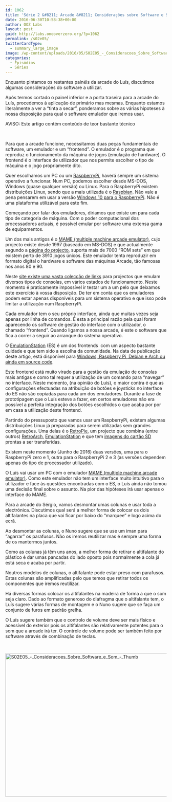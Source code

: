 ```yaml
---
id: 1062
title: 'Série 2 &#8211; Arcade &#8211; Considerações sobre Software e Som'
date: 2016-06-30T10:58:38+00:00
author: OOZ Labs
layout: post
guid: http://labs.oneoverzero.org/?p=1062
permalink: /s02e05/
twitterCardType:
  - summary_large_image
image: /wp-content/uploads/2016/05/S02E05_-_Consideracoes_Sobre_Software_e_Som_-_Thumb.jpeg
categories:
  - Episódios
  - Séries
---
```

Enquanto pintamos os restantes painéis da arcade do Luís, discutimos algumas considerações do software a utilizar.



Após termos cortado o painel inferior e a porta traseira para a arcade do Luís, procedemos à aplicação de primário mas mesmas. Enquanto estamos literalmente a ver a &#8220;tinta a secar&#8221;, ponderamos sobre as várias hipoteses à nossa disposição para qual o software emulador que iremos usar.

AVISO: Este artigo contém conteúdo de teor bastante técnico

&nbsp;

Para que a arcade funcione, necessitamos duas peças fundamentais de software, um emulador e um &#8220;frontend&#8221;. O emulador é o programa que reproduz o funcionamento da máquina de jogos (emulação de hardware). O frontend é o interface de utilizador que nos permite escolher o tipo de máquina e o jogo propriamente dito.

Quer escolhamos um PC ou um [RaspberryPi](https://www.raspberrypi.org/), haverá sempre um sistema operativo a funcionar. Num PC, podemos escolher desde MS-DOS, Windows (quase qualquer versão) ou Linux. Para o RaspberryPi existem distribuições Linux, sendo que a mais utilizada é o [Raspbian](https://www.raspberrypi.org/downloads/raspbian/). Não vale a pena pensarem em usar a versão [Windows 10 para o RaspberryPi](https://developer.microsoft.com/en-us/windows/iot). Não é uma plataforma utilizável para este fim.

Começando por falar dos emuladores, diriamos que existe um para cada tipo de categoria de máquina. Com o poder computacional dos processadores actuais, é possível emular por software uma extensa gama de equipamentos.

Um dos mais antigos é o [MAME (multiple machine arcade emulator)](http://mamedev.org/), cujo projecto existe desde 1997 (baseado em MS-DOS) e que actualmente segundo a [página do projecto](http://mamedev.org/history.html), suporta mais de 7000 &#8220;ROM sets&#8221; em que existem perto de 3910 jogos únicos. Este emulador tenta reproduzir em formato digital o hardware e software das máquinas Arcade, tão famosas nos anos 80 e 90.

Neste [site existe uma vasta colecção de links](http://www.emulator-zone.com/) para projectos que emulam diversos tipos de consolas, em vários estados de funcionamento. Neste momento é praticamente impossível ir testar um a um pelo que deixamos este exercício à vossa disposição. De ter em conta que os emuladores podem estar apenas disponíveis para um sistema operativo e que isso pode limitar a utilização num RaspberryPi.

Cada emulador tem o seu próprio interface, ainda que muitas vezes seja apenas por linha de comandos. É esta a principal razão pela qual foram aparecendo os software de gestão do interface com o utilizador, o chamado &#8220;frontend&#8221;. Quando ligamos a nossa arcade, é este o software que fica a correr a seguir ao arranque do sistema operativo.

O [EmulationStation](http://www.emulationstation.org/) (ES) é um dos frontends  com um aspecto bastante cuidade e que tem sido a escolha da comunidade. Na data de publicação deste artigo, está disponível para [Windows, Raspberry Pi, Debian e Arch ou ainda em source code](http://www.emulationstation.org/#download).

Este frontend está muito virado para a gestão da emulação de consolas mais antigas e como tal requer a utilização de um comando para &#8220;navegar&#8221; no interface. Neste momento, (na opinião do Luís), o maior contra é que as configurações efectuadas na atribuição de botões e joysticks no interface do ES não são copiadas para cada um dos emuladores. Durante a fase de prototipagem que o Luís esteve a fazer, em certos emuladores não era possível a perfeita integração dos botões escolhidos o que acaba por por em casa a utilização deste frontend.

Partindo do pressuposto que vamos usar um RaspberryPi, existem algumas distribuições Linux já preparadas para serem utilizadas sem grandes configurações. Uma delas é o [RetroPie](https://retropie.org.uk/), um projecto que combina (entre outros) [RetroArch](http://www.libretro.com/), [EmulationStation](http://www.emulationstation.org/) e que tem [imagens do cartão SD](https://retropie.org.uk/download/) prontas a ser transferidas.

Existem neste momento (Junho de 2016) duas versões, uma para o RaspberryPi zero e 1, outra para o RaspberryPi 2 e 3 (as versões dependem apenas do tipo de processador utilizado).

O Luís vai usar um PC com o emulador [MAME (multiple machine arcade emulator)](http://mamedev.org/). Como este emulador não tem um interface muito intuitivo para o utilizador e face às questões encontradas com o ES, o Luís ainda não tomou uma decisão final sobre o assunto. Na pior das hipóteses irá usar apenas o interface do MAME.

Para a arcade do Sérgio, vamos desmontar umas colunas e usar toda a electrónica. Discutimos qual será a melhor forma de colocar os dois altifalantes na placa que vai ficar por baixo do &#8220;marquee&#8221; e logo acima do ecrã.

Ao desmontar as colunas, o Nuno sugere que se use um iman para &#8220;agarrar&#8221; os parafusos. Não os iremos reutilizar mas é sempre uma forma de os mantermos juntos.

Como as colunas já têm uns anos, a melhor forma de retirar o altifalante do plástico é dar umas pancadas do lado oposto pois normalmente a cola já está seca e acaba por partir.

Noutros modelos de colunas, o altifalante pode estar preso com parafusos. Estas colunas são amplificadas pelo que temos que retirar todos os componentes que iremos reutilizar.

Há diversas formas colocar os altifalantes na madeira de forma a que o som seja claro. Dado ao formato generoso do diafragma que o altifalante tem, o Luís sugere várias formas de montagem e o Nuno sugere que se faça um conjunto de furos em padrão grelha.

O Luís sugere também que o controlo de volume deve ser mais físico e acessível do exterior pois os altifalantes são relativamente potentes para o som que a arcade irá ter. O controle de volume pode ser também feito por software através de combinação de teclas.

&nbsp;

[<img class="aligncenter size-large wp-image-1068" src="http://labs.oneoverzero.org/wp-content/uploads/2016/05/S02E05_-_Consideracoes_Sobre_Software_e_Som_-_Thumb-1024x576.jpeg" alt="S02E05_-_Consideracoes_Sobre_Software_e_Som_-_Thumb" width="792" height="446" srcset="http://labs.oneoverzero.org/wp-content/uploads/2016/05/S02E05_-_Consideracoes_Sobre_Software_e_Som_-_Thumb-1024x576.jpeg 1024w, http://labs.oneoverzero.org/wp-content/uploads/2016/05/S02E05_-_Consideracoes_Sobre_Software_e_Som_-_Thumb-300x169.jpeg 300w, http://labs.oneoverzero.org/wp-content/uploads/2016/05/S02E05_-_Consideracoes_Sobre_Software_e_Som_-_Thumb-768x432.jpeg 768w" sizes="(max-width: 792px) 100vw, 792px" />](http://labs.oneoverzero.org/wp-content/uploads/2016/05/S02E05_-_Consideracoes_Sobre_Software_e_Som_-_Thumb.jpeg)

&nbsp;